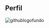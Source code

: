 ## Perfil 
![githublogofundo](https://encrypted-tbn0.gstatic.com/images?q=tbn:ANd9GcSJGeDww4e95O4gp6oLm_QCXWkVntg15XBBOw&usqp=CAU)

